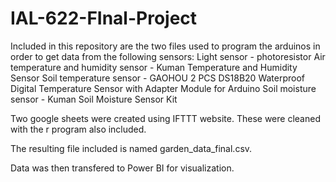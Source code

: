 # IAL-622-FInal-Project
Included in this repository are the two files used to program the arduinos in order to get data from the following sensors:
Light sensor - photoresistor
Air temperature and humidity sensor - Kuman Temperature and Humidity Sensor
Soil temperature sensor - GAOHOU 2 PCS DS18B20 Waterproof Digital Temperature Sensor with Adapter Module for Arduino
Soil moisture sensor - Kuman Soil Moisture Sensor Kit

Two google sheets were created using IFTTT website. These were cleaned with the r program also included.

The resulting file included is named garden_data_final.csv.

Data was then transfered to Power BI for visualization.

